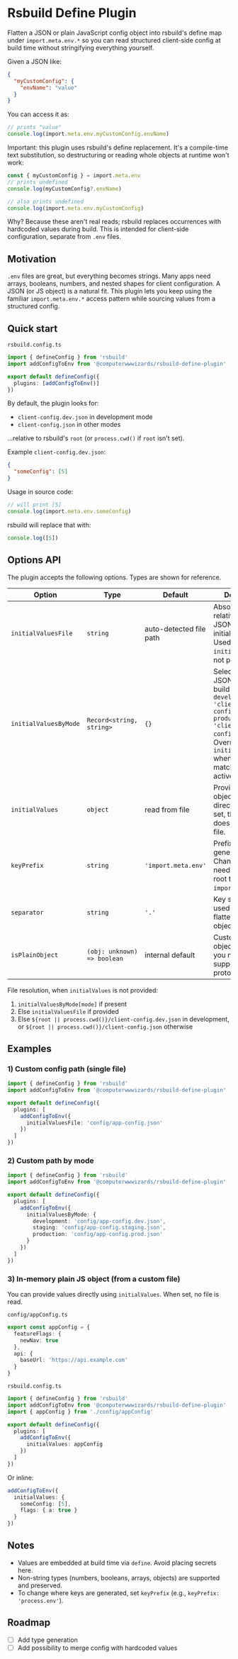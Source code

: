 # Rsbuild Define Plugin

Flatten a JSON or plain JavaScript config object into rsbuild's define map under `import.meta.env.*` so you can read structured client-side config at build time without stringifying everything yourself.

Given a JSON like:

```json
{
  "myCustomConfig": {
    "envName": "value"
  }
}
```

You can access it as:

```ts
// prints "value"
console.log(import.meta.env.myCustomConfig.envName)
```

Important: this plugin uses rsbuild's define replacement. It's a compile-time text substitution, so destructuring or reading whole objects at runtime won't work:

```ts
const { myCustomConfig } = import.meta.env
// prints undefined
console.log(myCustomConfig?.envName)

// also prints undefined
console.log(import.meta.env.myCustomConfig)
```

Why? Because these aren't real reads; rsbuild replaces occurrences with hardcoded values during build. This is intended for client-side configuration, separate from `.env` files.

## Motivation

`.env` files are great, but everything becomes strings. Many apps need arrays, booleans, numbers, and nested shapes for client configuration. A JSON (or JS object) is a natural fit. This plugin lets you keep using the familiar `import.meta.env.*` access pattern while sourcing values from a structured config.

## Quick start

`rsbuild.config.ts`

```ts
import { defineConfig } from 'rsbuild'
import addConfigToEnv from '@computerwwwizards/rsbuild-define-plugin'

export default defineConfig({
  plugins: [addConfigToEnv()]
})
```

By default, the plugin looks for:

- `client-config.dev.json` in development mode
- `client-config.json` in other modes

…relative to rsbuild's `root` (or `process.cwd()` if `root` isn't set).

Example `client-config.dev.json`:

```json
{
  "someConfig": [5]
}
```

Usage in source code:

```ts
// will print [5]
console.log(import.meta.env.someConfig)
```

rsbuild will replace that with:

```js
console.log([5])
```

## Options API

The plugin accepts the following options. Types are shown for reference.

| Option               | Type                               | Default                 | Description |
|----------------------|------------------------------------|-------------------------|-------------|
| `initialValuesFile`  | `string`                           | auto-detected file path | Absolute or relative path to a JSON file with initial values. Used when `initialValues` is not provided. |
| `initialValuesByMode`| `Record<string, string>`           | `{}`                    | Select a different JSON file per build `mode` (e.g., `{ development: 'client-config.dev.json', production: 'client-config.json' }`). Overrides `initialValuesFile` when the key matches the active mode. |
| `initialValues`      | `object`                           | read from file          | Provide a plain object to use directly. When set, the plugin does not read any file. |
| `keyPrefix`          | `string`                           | `'import.meta.env'`     | Prefix used for generated keys. Change if you need a different root than `import.meta.env`. |
| `separator`          | `string`                           | `'.'`                   | Key separator used when flattening nested objects. |
| `isPlainObject`      | `(obj: unknown) => boolean`        | internal default        | Custom plain-object check, if you need to support different prototypes. |

File resolution, when `initialValues` is not provided:

1. `initialValuesByMode[mode]` if present
2. Else `initialValuesFile` if provided
3. Else `${root || process.cwd()}/client-config.dev.json` in development, or `${root || process.cwd()}/client-config.json` otherwise

## Examples

### 1) Custom config path (single file)

```ts
import { defineConfig } from 'rsbuild'
import addConfigToEnv from '@computerwwwizards/rsbuild-define-plugin'

export default defineConfig({
  plugins: [
    addConfigToEnv({
      initialValuesFile: 'config/app-config.json'
    })
  ]
})
```

### 2) Custom path by mode

```ts
import { defineConfig } from 'rsbuild'
import addConfigToEnv from '@computerwwwizards/rsbuild-define-plugin'

export default defineConfig({
  plugins: [
    addConfigToEnv({
      initialValuesByMode: {
        development: 'config/app-config.dev.json',
        staging: 'config/app-config.staging.json',
        production: 'config/app-config.prod.json'
      }
    })
  ]
})
```

### 3) In-memory plain JS object (from a custom file)

You can provide values directly using `initialValues`. When set, no file is read.

`config/appConfig.ts`

```ts
export const appConfig = {
  featureFlags: {
    newNav: true
  },
  api: {
    baseUrl: 'https://api.example.com'
  }
}
```

`rsbuild.config.ts`

```ts
import { defineConfig } from 'rsbuild'
import addConfigToEnv from '@computerwwwizards/rsbuild-define-plugin'
import { appConfig } from './config/appConfig'

export default defineConfig({
  plugins: [
    addConfigToEnv({
      initialValues: appConfig
    })
  ]
})
```

Or inline:

```ts
addConfigToEnv({
  initialValues: {
    someConfig: [5],
    flags: { a: true }
  }
})
```

## Notes

- Values are embedded at build time via `define`. Avoid placing secrets here.
- Non-string types (numbers, booleans, arrays, objects) are supported and preserved.
- To change where keys are generated, set `keyPrefix` (e.g., `keyPrefix: 'process.env'`).

## Roadmap

- [ ] Add type generation
- [ ] Add possibility to merge config with hardcoded values
